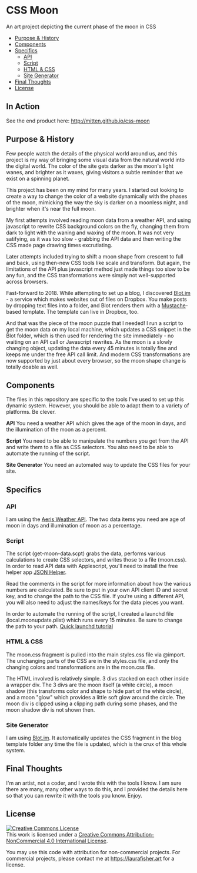 # CSS Moon
An art project depicting the current phase of the moon in CSS

- [Purpose & History](#purpose--history)
- [Components](#components)
- [Specifics](#specifics)
	- [API](#API)
	- [Script](#script)
	- [HTML & CSS](#html--css)
	- [Site Generator](#site-generator)
- [Final Thoughts](#final-thoughts)
- [License](#license)


## In Action
See the end product here: http://mitten.github.io/css-moon


## Purpose & History
Few people watch the details of the physical world around us, and this project is my way of bringing some visual data from the natural world into the digital world. The color of the site gets darker as the moon's light wanes, and brighter as it waxes, giving visitors a subtle reminder that we exist on a spinning planet.

This project has been on my mind for many years. I started out looking to create a way to change the color of a website dynamically with the phases of the moon, mimicking the way the sky is darker on a moonless night, and brighter when it's near the full moon.

My first attempts involved reading moon data from a weather API, and using javascript to rewrite CSS background colors on the fly, changing them from dark to light with the waning and waxing of the moon. It was not very satifying, as it was too slow - grabbing the API data and then writing the CSS made page drawing times excrutiating.

Later attempts included trying to shift a moon shape from crescent to full and back, using then-new CSS tools like scale and transform. But again, the limitations of the API plus javascript method just made things too slow to be any fun, and the CSS transformations were simply not well-supported across browsers.

Fast-forward to 2018. While attempting to set up a blog, I discovered [Blot.im](http://blot.im) - a service which makes websites out of files on Dropbox. You make posts by dropping text files into a folder, and Blot renders them with a [Mustache](http://mustache.github.io/)-based template. The template can live in Dropbox, too. 

And that was the piece of the moon puzzle that I needed! I run a script to get the moon data on my local machine, which updates a CSS snippet in the Blot folder, which is then used for rendering the site immediately - no waiting on an API call or Javascript rewrites. As the moon is a slowly changing object, updating the data every 45 minutes is totally fine and keeps me under the free API call limit. And modern CSS transformations are now supported by just about every browser, so the moon shape change is totally doable as well.


## Components
The files in this repository are specific to the tools I've used to set up this dynamic system. However, you should be able to adapt them to a variety of platforms. Be clever.

**API**
You need a weather API which gives the age of the moon in days, and the illumination of the moon as a percent.

**Script**
You need to be able to manipulate the numbers you get from the API and write them to a file as CSS selectors. You also need to be able to automate the running of the script.

**Site Generator**
You need an automated way to update the CSS files for your site.


## Specifics

### API
I am using the [Aeris Weather API](https://www.aerisweather.com/). The two data items you need are age of moon in days and illumination of moon as a percentage.

### Script
The script (get-moon-data.scpt) grabs the data, performs various calculations to create CSS selectors, and writes those to a file (moon.css). In order to read API data with Applescript, you'll need to install the free helper app [JSON Helper](http://www.mousedown.net/mouseware/JSONHelper.html).

Read the comments in the script for more information about how the various numbers are calculated. Be sure to put in your own API client ID and secret key, and to change the path to the CSS file. If you're using a different API, you will also need to adjust the names/keys for the data pieces you want.

In order to automate the running of the script, I created a launchd file (local.moonupdate.plist) which runs every 15 minutes. Be sure to change the path to your path. [Quick launchd tutorial](https://www.maketecheasier.com/use-launchd-run-scripts-on-schedule-macos/) 

### HTML & CSS
The moon.css fragment is pulled into the main styles.css file via @import. The unchanging parts of the CSS are in the styles.css file, and only the changing colors and transformations are in the moon.css file.

The HTML involved is relatively simple. 3 divs stacked on each other inside a wrapper div. The 3 divs are the moon itself (a white circle), a moon shadow (this transforms color and shape to hide part of the white circle), and a moon "glow" which provides a little soft glow around the circle. The moon div is clipped using a clipping path during some phases, and the moon shadow div is not shown then.

### Site Generator
I am using [Blot.im](http://blot.im). It automatically updates the CSS fragment in the blog template folder any time the file is updated, which is the crux of this whole system.


## Final Thoughts
I'm an artist, not a coder, and I wrote this with the tools I know. I am sure there are many, many other ways to do this, and I provided the details here so that you can rewrite it with the tools you know. Enjoy.


## License
<a rel="license" href="http://creativecommons.org/licenses/by-nc/4.0/"><img alt="Creative Commons License" style="border-width:0" src="https://i.creativecommons.org/l/by-nc/4.0/88x31.png" /></a><br />This work is licensed under a <a rel="license" href="http://creativecommons.org/licenses/by-nc/4.0/">Creative Commons Attribution-NonCommercial 4.0 International License</a>.

You may use this code with attribution for non-commercial projects. For commercial projects, please contact me at https://laurafisher.art for a license. 


